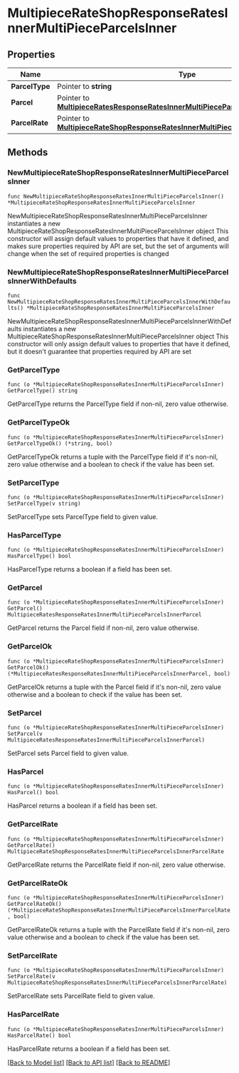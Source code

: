 # MultipieceRateShopResponseRatesInnerMultiPieceParcelsInner

## Properties

Name | Type | Description | Notes
------------ | ------------- | ------------- | -------------
**ParcelType** | Pointer to **string** | description | [optional] 
**Parcel** | Pointer to [**MultipieceRatesResponseRatesInnerMultiPieceParcelsInnerParcel**](MultipieceRatesResponseRatesInnerMultiPieceParcelsInnerParcel.md) |  | [optional] 
**ParcelRate** | Pointer to [**MultipieceRateShopResponseRatesInnerMultiPieceParcelsInnerParcelRate**](MultipieceRateShopResponseRatesInnerMultiPieceParcelsInnerParcelRate.md) |  | [optional] 

## Methods

### NewMultipieceRateShopResponseRatesInnerMultiPieceParcelsInner

`func NewMultipieceRateShopResponseRatesInnerMultiPieceParcelsInner() *MultipieceRateShopResponseRatesInnerMultiPieceParcelsInner`

NewMultipieceRateShopResponseRatesInnerMultiPieceParcelsInner instantiates a new MultipieceRateShopResponseRatesInnerMultiPieceParcelsInner object
This constructor will assign default values to properties that have it defined,
and makes sure properties required by API are set, but the set of arguments
will change when the set of required properties is changed

### NewMultipieceRateShopResponseRatesInnerMultiPieceParcelsInnerWithDefaults

`func NewMultipieceRateShopResponseRatesInnerMultiPieceParcelsInnerWithDefaults() *MultipieceRateShopResponseRatesInnerMultiPieceParcelsInner`

NewMultipieceRateShopResponseRatesInnerMultiPieceParcelsInnerWithDefaults instantiates a new MultipieceRateShopResponseRatesInnerMultiPieceParcelsInner object
This constructor will only assign default values to properties that have it defined,
but it doesn't guarantee that properties required by API are set

### GetParcelType

`func (o *MultipieceRateShopResponseRatesInnerMultiPieceParcelsInner) GetParcelType() string`

GetParcelType returns the ParcelType field if non-nil, zero value otherwise.

### GetParcelTypeOk

`func (o *MultipieceRateShopResponseRatesInnerMultiPieceParcelsInner) GetParcelTypeOk() (*string, bool)`

GetParcelTypeOk returns a tuple with the ParcelType field if it's non-nil, zero value otherwise
and a boolean to check if the value has been set.

### SetParcelType

`func (o *MultipieceRateShopResponseRatesInnerMultiPieceParcelsInner) SetParcelType(v string)`

SetParcelType sets ParcelType field to given value.

### HasParcelType

`func (o *MultipieceRateShopResponseRatesInnerMultiPieceParcelsInner) HasParcelType() bool`

HasParcelType returns a boolean if a field has been set.

### GetParcel

`func (o *MultipieceRateShopResponseRatesInnerMultiPieceParcelsInner) GetParcel() MultipieceRatesResponseRatesInnerMultiPieceParcelsInnerParcel`

GetParcel returns the Parcel field if non-nil, zero value otherwise.

### GetParcelOk

`func (o *MultipieceRateShopResponseRatesInnerMultiPieceParcelsInner) GetParcelOk() (*MultipieceRatesResponseRatesInnerMultiPieceParcelsInnerParcel, bool)`

GetParcelOk returns a tuple with the Parcel field if it's non-nil, zero value otherwise
and a boolean to check if the value has been set.

### SetParcel

`func (o *MultipieceRateShopResponseRatesInnerMultiPieceParcelsInner) SetParcel(v MultipieceRatesResponseRatesInnerMultiPieceParcelsInnerParcel)`

SetParcel sets Parcel field to given value.

### HasParcel

`func (o *MultipieceRateShopResponseRatesInnerMultiPieceParcelsInner) HasParcel() bool`

HasParcel returns a boolean if a field has been set.

### GetParcelRate

`func (o *MultipieceRateShopResponseRatesInnerMultiPieceParcelsInner) GetParcelRate() MultipieceRateShopResponseRatesInnerMultiPieceParcelsInnerParcelRate`

GetParcelRate returns the ParcelRate field if non-nil, zero value otherwise.

### GetParcelRateOk

`func (o *MultipieceRateShopResponseRatesInnerMultiPieceParcelsInner) GetParcelRateOk() (*MultipieceRateShopResponseRatesInnerMultiPieceParcelsInnerParcelRate, bool)`

GetParcelRateOk returns a tuple with the ParcelRate field if it's non-nil, zero value otherwise
and a boolean to check if the value has been set.

### SetParcelRate

`func (o *MultipieceRateShopResponseRatesInnerMultiPieceParcelsInner) SetParcelRate(v MultipieceRateShopResponseRatesInnerMultiPieceParcelsInnerParcelRate)`

SetParcelRate sets ParcelRate field to given value.

### HasParcelRate

`func (o *MultipieceRateShopResponseRatesInnerMultiPieceParcelsInner) HasParcelRate() bool`

HasParcelRate returns a boolean if a field has been set.


[[Back to Model list]](../README.md#documentation-for-models) [[Back to API list]](../README.md#documentation-for-api-endpoints) [[Back to README]](../README.md)


